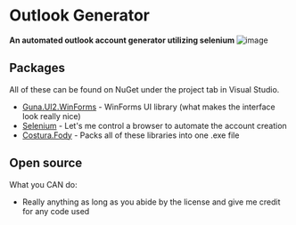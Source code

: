 # Outlook Generator
**An automated outlook account generator utilizing selenium**
![image](https://media.discordapp.net/attachments/995854349488103485/996241917413171250/unknown.png)

## Packages 
All of these can be found on NuGet under the project tab in Visual Studio.
 - [Guna.UI2.WinForms](https://www.nuget.org/packages/Guna.UI2.WinForms/2.0.3.2?_src=template) - WinForms UI library (what makes the interface look really nice)
 - [Selenium](https://www.nuget.org/packages/Selenium.WebDriver/4.3.0?_src=template) - Let's me control a browser to automate the account creation
 - [Costura.Fody](https://www.nuget.org/packages/Costura.Fody/5.7.0?_src=template) - Packs all of these libraries into one .exe file

## Open source
What you CAN do:
- Really anything as long as you abide by the license and give me credit for any code used
